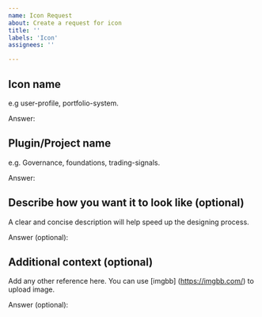 ```yaml
---
name: Icon Request
about: Create a request for icon
title: ''
labels: 'Icon'
assignees: ''

---
```


## Icon name
e.g user-profile, portfolio-system.

Answer:

## Plugin/Project name
e.g. Governance, foundations, trading-signals.

Answer:

## Describe how you want it to look like (optional)
A clear and concise description will help speed up the designing process.

Answer (optional):

## Additional context (optional)
Add any other reference here. You can use [imgbb] (https://imgbb.com/) to upload image.

Answer (optional):
